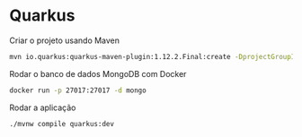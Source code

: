 # Quarkus

Criar o projeto usando Maven
````sh
mvn io.quarkus:quarkus-maven-plugin:1.12.2.Final:create -DprojectGroupId="com.bank.service.quarkus" -DprojectArtifactId="bankquarkus" -DclassName="com.bank.service.quarkus.controller.AccountResource"
````

Rodar o banco de dados MongoDB com Docker
````sh
docker run -p 27017:27017 -d mongo
````

Rodar a aplicação
````sh
./mvnw compile quarkus:dev
````
